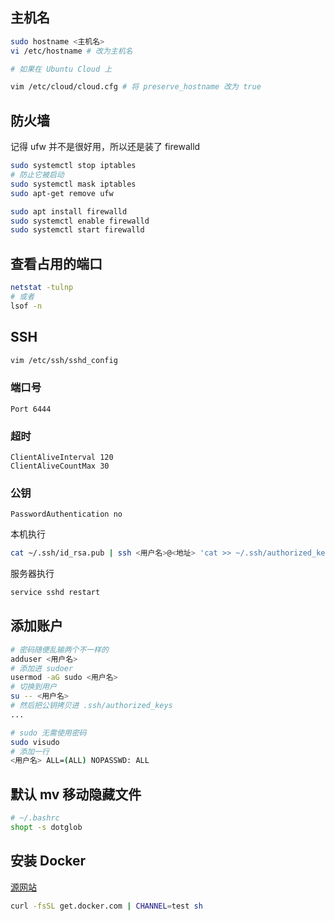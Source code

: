 ## 主机名

```bash
sudo hostname <主机名>
vi /etc/hostname # 改为主机名

# 如果在 Ubuntu Cloud 上

vim /etc/cloud/cloud.cfg # 将 preserve_hostname 改为 true 
```

## 防火墙

记得 ufw 并不是很好用，所以还是装了 firewalld

```bash
sudo systemctl stop iptables
# 防止它被启动
sudo systemctl mask iptables
sudo apt-get remove ufw
```

```bash
sudo apt install firewalld
sudo systemctl enable firewalld
sudo systemctl start firewalld
```

## 查看占用的端口

```bash
netstat -tulnp 
# 或者
lsof -n
```

## SSH 

```bash
vim /etc/ssh/sshd_config
```

### 端口号

```
Port 6444
```

### 超时

```
ClientAliveInterval 120
ClientAliveCountMax 30
```

### 公钥

```
PasswordAuthentication no
```

本机执行

```bash
cat ~/.ssh/id_rsa.pub | ssh <用户名>@<地址> 'cat >> ~/.ssh/authorized_keys'
```

服务器执行

```bash
service sshd restart
```

## 添加账户

```bash
# 密码随便乱输两个不一样的
adduser <用户名>
# 添加进 sudoer
usermod -aG sudo <用户名>
# 切换到用户
su -- <用户名> 
# 然后把公钥拷贝进 .ssh/authorized_keys
...

# sudo 无需使用密码
sudo visudo
# 添加一行
<用户名> ALL=(ALL) NOPASSWD: ALL
```

## 默认 mv 移动隐藏文件

```bash
# ~/.bashrc
shopt -s dotglob
```

## 安装 Docker

[源网站](https://docs.docker.com/install/linux/docker-ce/ubuntu/#install-docker-ce-1)

```bash
curl -fsSL get.docker.com | CHANNEL=test sh
```